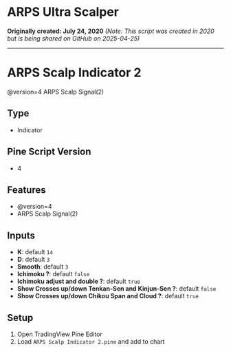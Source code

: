 # ARPS Ultra Scalper
**Originally created: July 24, 2020**
*(Note: This script was created in 2020 but is being shared on GitHub on 2025-04-25)*

---

# ARPS Scalp Indicator 2

@version=4
ARPS Scalp Signal(2)

## Type
- Indicator

## Pine Script Version
- 4

## Features
- @version=4
- ARPS Scalp Signal(2)

## Inputs
- **K**: default `14`
- **D**: default `3`
- **Smooth**: default `3`
- **Ichimoku ?**: default `false`
- **Ichimoku adjust and double ?**: default `true`
- **Show Crosses up/down Tenkan-Sen and Kinjun-Sen ?**: default `false`
- **Show Crosses up/down Chikou Span and Cloud ?**: default `true`

## Setup
1. Open TradingView Pine Editor
2. Load `ARPS Scalp Indicator 2.pine` and add to chart
